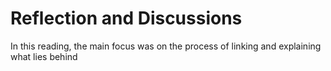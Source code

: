 # Reflection and Discussions


In this reading, the main focus was on the process of linking and explaining what lies behind 
